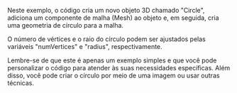 Neste exemplo, o código cria um novo objeto 3D chamado "Circle", adiciona um componente de malha (Mesh) ao objeto e, em seguida, cria uma geometria de círculo para a malha.

O número de vértices e o raio do círculo podem ser ajustados pelas variáveis "numVertices" e "radius", respectivamente.

Lembre-se de que este é apenas um exemplo simples e que você pode personalizar o código para atender às suas necessidades específicas. Além disso, você pode criar o círculo por meio de uma imagem ou usar outras técnicas.

